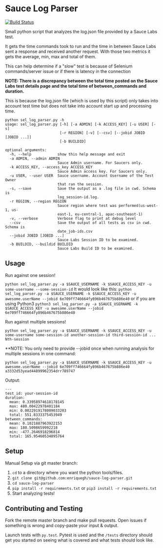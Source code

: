 # Sauce Log Parser
[![Build Status](https://travis-ci.org/enriquegh/sauce-log-parser.svg?branch=master)](https://travis-ci.org/enriquegh/sauce-log-parser)

Small python script that analyzes the log.json file provided by a Sauce Labs test.

It gets the time commands took to run and the time in between Sauce Labs sent a response and received another request.
With those two metrics it gets the average, min, max and total of them.

This can help determine if a "slow" test is because of Selenium commands/server issue or if there is latency in the connection

**NOTE: There is a discrepancy between the total time posted on the Sauce Labs test details page and the total time of between_commands and duration.**

This is because the log.json file (which is used by this script) only takes into account test time but does not take into account start up and processing time.

```
python sel_log_parser.py -h
usage: sel_log_parser.py [-h] [-a ADMIN] [-k ACCESS_KEY] [-u USER] [-s]
                         [-r REGION] [-v] [--csv] [--jobid JOBID [JOBID ...]]
                         [-b BUILDID]

optional arguments:
  -h, --help            show this help message and exit
  -a ADMIN, --admin ADMIN
                        Sauce Admin username. For Saucers only.
  -k ACCESS_KEY, --access_key ACCESS_KEY
                        Sauce Admin access key. For Saucers only.
  -u USER, --user USER  Sauce username. Account Username of the Test Owner
                        that ran the session.
  -s, --save            Save the output as a .log file in cwd. Schema is
                        log_session-id.log.
  -r REGION, --region REGION
                        Sauce region where test was performed(us-west-1, us-
                        east-1, eu-central-1, apac-southeast-1)
  -v, --verbose         Verbose flag to print at debug level
  --csv                 Save the output of all tests as csv in cwd. Schema is
                        date_job-ids.csv
  --jobid JOBID [JOBID ...]
                        Sauce Labs Session ID to be examined.
  -b BUILDID, --buildid BUILDID
                        Sauce Labs Build ID to be examined.
```

## Usage
Run against one session!

`python sel_log_parser.py -a $SAUCE_USERNAME -k $SAUCE_ACCESS_KEY -u some-username --some-session-id`
It would look like this:
`python sel_log_parser.py -a $SAUCE_USERNAME -k $SAUCE_ACCESS_KEY -u awesome.userName --jobid 6e709ff746664fy896b467675b886e40`
or if you are using Python3
`python3 sel_log_parser.py -a $SAUCE_USERNAME -k $SAUCE_ACCESS_KEY -u awesome.userName --jobid 6e709ff746664fy896b467675b886e40`

Run against multiple sessions!

`python sel_log_parser.py -a $SAUCE_USERNAME -k $SAUCE_ACCESS_KEY -u some-username some-session-id another-session-id third-session-id ... Nth-session`

**NOTE: You only need to provide --jobid once when running analysis for multiple sessions in one command:

`python sel_log_parser.py -a $SAUCE_USERNAME -k $SAUCE_ACCESS_KEY -u awesome.userName --jobid 6e709ff746664fy896b467675b886e40 a3332d53yead44899962354drr789747`


Output:

```
---
test_id: your-session-id
duration:
  mean: 0.33958974618178145
  max: 480.00422978401184
  min: 0.0022919178009033203
  total: 551.8333375453949
between_commands:
  mean: 0.1021887963922153
  max: 180.5098659992218
  min: -477.2646918296814
  total: 165.95460534095764
```

## Setup
Manual Setup via git master branch:
1. `cd` to a directory where you want the python tools/files.
1. `git clone git@github.com:enriquegh/sauce-log-parser.git`
1. `cd sauce-log-parser`
1. `pip install -r requirements.txt` or `pip3 install -r requirements.txt`
1. Start analyzing tests!


## Contributing and Testing
Fork the remote master branch and make pull requests.  Open issues if something is wrong and copy-paste your input & output.

Launch tests with `py.test`. Pytest is used and the `/tests` directory should get you started on seeing what is covered and what tests should look like.